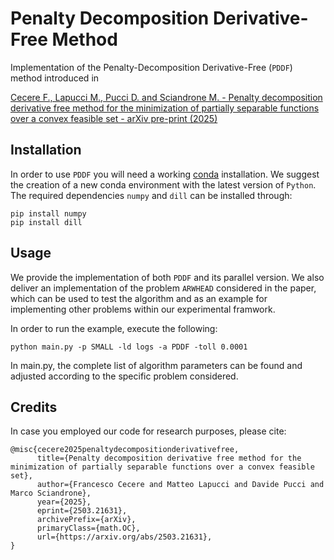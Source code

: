 # Penalty Decomposition Derivative-Free Method

Implementation of the Penalty-Decomposition Derivative-Free (```PDDF```) method introduced in 

[Cecere F., Lapucci M., Pucci D. and Sciandrone M. - Penalty decomposition derivative free method for  the minimization of partially separable functions over a convex feasible set - arXiv pre-print (2025)]([https://arxiv.org/](https://arxiv.org/abs/2503.21631))

## Installation
In order to use ```PDDF``` you will need a working [conda](https://docs.conda.io/projects/conda/en/latest/index.html) installation. We suggest the creation of a new conda environment with the latest version of ```Python```. The required dependencies ```numpy``` and ```dill``` can be installed through:
```
pip install numpy
pip install dill
```

## Usage
We provide the implementation of both ```PDDF``` and its parallel version. We also deliver an implementation of the problem ```ARWHEAD``` considered in the paper, which can be used to test the algorithm and as an example for implementing other problems within our experimental framwork.

In order to run the example, execute the following:
```
python main.py -p SMALL -ld logs -a PDDF -toll 0.0001 
```
In main.py, the complete list of algorithm parameters can be found and adjusted according to the specific problem considered. 

## Credits
In case you employed our code for research purposes, please cite:

```
@misc{cecere2025penaltydecompositionderivativefree,
      title={Penalty decomposition derivative free method for the minimization of partially separable functions over a convex feasible set}, 
      author={Francesco Cecere and Matteo Lapucci and Davide Pucci and Marco Sciandrone},
      year={2025},
      eprint={2503.21631},
      archivePrefix={arXiv},
      primaryClass={math.OC},
      url={https://arxiv.org/abs/2503.21631}, 
}
```
